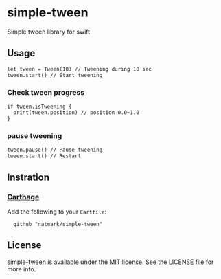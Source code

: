 # simple-tween
Simple tween library for swift

## Usage
```
let tween = Tween(10) // Tweening during 10 sec
tween.start() // Start tweening
```

### Check tween progress
```
if tween.isTweening {
  print(tween.position) // position 0.0~1.0
}
```

### pause tweening
```
tween.pause() // Pause tweening
tween.start() // Restart
```

## Instration
### [Carthage](https://github.com/Carthage/Carthage)
Add the following to your `Cartfile`:
```
  github "natmark/simple-tween"
```

## License
simple-tween is available under the MIT license. See the LICENSE file for more info.
